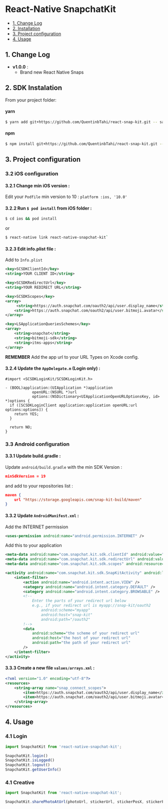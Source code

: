 # React-Native SnapchatKit

- [1. Change Log](#changelog)
- [2. Installation](#installation)
- [3. Project configuration](#projectConfiguration)
- [4. Usage](#usage)

<a id="changelog"></a>
## 1. Change Log

* **v1.0.0** :
    - Brand new React Native Snaps  

<a id="installation"></a>
## 2. SDK Instalation

From your project folder: 

#### yarn

```bash
$ yarn add git+https://github.com/QuentinbTahi/react-snap-kit.git -- save
```

#### npm

```bash
$ npm install git+https://github.com/QuentinbTahi/react-snap-kit.git -- save
```

<a id="projectConfiguration"></a>
## 3. Project configuration

### 3.2 iOS configuration

#### 3.2.1 Change min iOS version : 

Edit your `Podfile` min version to 10 : `platform :ios, '10.0'`

#### 3.2.2 Run `$ pod install` from iOS folder : 

```bash
$ cd ios && pod install
```
or
```bash
$ react-native link react-native-snapchat-kit`
```
#### 3.2.3 Edit info.plist file : 

Add to `Info.plist`

```xml
<key>SCSDKClientId</key>
<string>YOUR CLIENT ID</string>

<key>SCSDKRedirectUrl</key>
<string>YOUR REDIRECT URL</string>

<key>SCSDKScopes</key>
<array>
     <string>https://auth.snapchat.com/oauth2/api/user.display_name</string>
    <string>https://auth.snapchat.com/oauth2/api/user.bitmoji.avatar</string>
</array>

<key>LSApplicationQueriesSchemes</key>
<array>
    <string>snapchat</string>
    <string>bitmoji-sdk</string>
    <string>itms-apps</string>
</array>
```

**REMEMBER** Add the app url to your URL Types on Xcode config.


#### 3.2.4 Update the `AppDelegate.m` (Login only) :

```objc
#import <SCSDKLoginKit/SCSDKLoginKit.h>

- (BOOL)application:(UIApplication *)application
            openURL:(NSURL *)url
            options:(NSDictionary<UIApplicationOpenURLOptionsKey, id> *)options {
  if ([SCSDKLoginClient application:application openURL:url options:options]) {
    return YES;
  }
  
  return NO;
}
```

### 3.3 Android configuration

#### 3.3.1 Update build.gradle :

Update `android/build.gradle` with the min SDK Version :
```json
minSdkVersion = 19
```
and add to your repositories list :
```json
maven {
    url "https://storage.googleapis.com/snap-kit-build/maven"
}
```

#### 3.3.2 Update `AndroidManifest.xml` :

Add the INTERNET permission
```xml
<uses-permission android:name="android.permission.INTERNET" />
```

Add this to your application
```xml
<meta-data android:name="com.snapchat.kit.sdk.clientId" android:value="YOUR CLIENT ID" />
<meta-data android:name="com.snapchat.kit.sdk.redirectUrl" android:value="YOUR REDIRECT URL" />
<meta-data android:name="com.snapchat.kit.sdk.scopes" android:resource="@array/snap_connect_scopes" />

<activity android:name="com.snapchat.kit.sdk.SnapKitActivity" android:launchMode="singleTask">
    <intent-filter>
        <action android:name="android.intent.action.VIEW" />
        <category android:name="android.intent.category.DEFAULT" />
        <category android:name="android.intent.category.BROWSABLE" />
        <!--
            Enter the parts of your redirect url below
            e.g., if your redirect url is myapp://snap-kit/oauth2
                android:scheme="myapp"
                android:host="snap-kit"
                android:path="/oauth2"
        !-->
        <data
            android:scheme="the scheme of your redirect url"
            android:host="the host of your redirect url"
            android:path="the path of your redirect url"
        />
    </intent-filter>
</activity>
```

#### 3.3.3 Create a new file `values/arrays.xml` :
```xml
<?xml version="1.0" encoding="utf-8"?>
<resources>
    <string-array name="snap_connect_scopes">
        <item>https://auth.snapchat.com/oauth2/api/user.display_name</item>
        <item>https://auth.snapchat.com/oauth2/api/user.bitmoji.avatar</item>
    </string-array>
</resources>
```

<a id="usage"></a>
## 4. Usage

### 4.1 Login

```javascript
import SnapchatKit from 'react-native-snapchat-kit';

SnapchatKit.login() 
SnapchatKit.isLogged()
SnapchatKit.logout()
SnapchatKit.getUserInfo()
```

### 4.1 Creative

```javascript
import SnapchatKit from 'react-native-snapchat-kit';

SnapchatKit.sharePhotoAtUrl(photoUrl, stickerUrl, stickerPosX, stickerPosY, attachmentUrl, caption)
```
